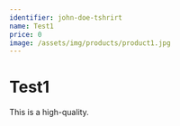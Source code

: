 ```yaml
---
identifier: john-doe-tshrirt
name: Test1
price: 0
image: /assets/img/products/product1.jpg
---
```


# Test1

This is a high-quality.